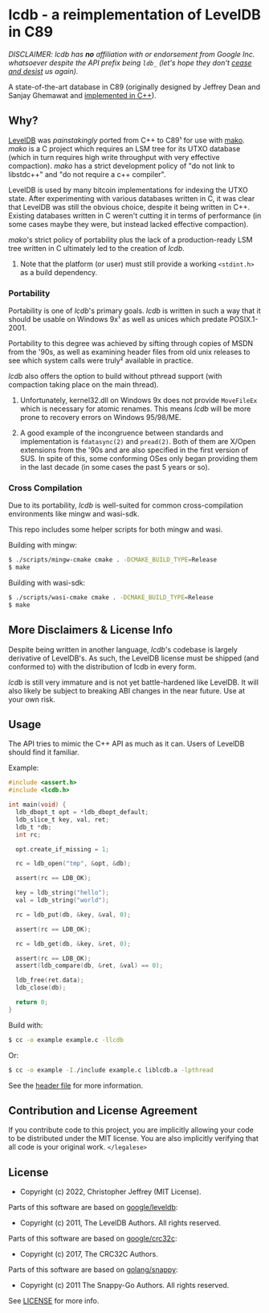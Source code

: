 # lcdb - a reimplementation of LevelDB in C89

_DISCLAIMER: lcdb has **no** affiliation with or endorsement from Google Inc.
whatsoever despite the API prefix being `ldb_` (let's hope they don't [cease
and desist][cad] us again)._

A state-of-the-art database in C89 (originally designed by Jeffrey Dean and
Sanjay Ghemawat and [implemented in C++][ldb]).

## Why?

[LevelDB][ldb] was _painstakingly_ ported from C++ to C89¹ for use with [mako].
_mako_ is a C project which requires an LSM tree for its UTXO database (which
in turn requires high write throughput with very effective compaction). _mako_
has a strict development policy of "do not link to libstdc++" and "do not
require a c++ compiler".

LevelDB is used by many bitcoin implementations for indexing the UTXO state.
After experimenting with various databases written in C, it was clear that
LevelDB was still the obvious choice, despite it being written in C++. Existing
databases written in C weren't cutting it in terms of performance (in some
cases maybe they were, but instead lacked effective compaction).

_mako_'s strict policy of portability plus the lack of a production-ready LSM
tree written in C ultimately led to the creation of _lcdb_.

1. Note that the platform (or user) must still provide a working `<stdint.h>`
as a build dependency.

### Portability

Portability is one of _lcdb_'s primary goals. _lcdb_ is written in such a way
that it should be usable on Windows 9x¹ as well as unices which predate
POSIX.1-2001.

Portability to this degree was achieved by sifting through copies of MSDN from
the '90s, as well as examining header files from old unix releases to see which
system calls were truly² available in practice.

_lcdb_ also offers the option to build without pthread support (with compaction
taking place on the main thread).

1. Unfortunately, kernel32.dll on Windows 9x does not provide `MoveFileEx`
which is necessary for atomic renames. This means _lcdb_ will be more prone to
recovery errors on Windows 95/98/ME.

2. A good example of the incongruence between standards and implementation is
`fdatasync(2)` and `pread(2)`. Both of them are X/Open extensions from the '90s
and are also specified in the first version of SUS. In spite of this, some
conforming OSes only began providing them in the last decade (in some cases the
past 5 years or so).

### Cross Compilation

Due to its portability, _lcdb_ is well-suited for common cross-compilation
environments like mingw and wasi-sdk.

This repo includes some helper scripts for both mingw and wasi.

Building with mingw:

``` sh
$ ./scripts/mingw-cmake cmake . -DCMAKE_BUILD_TYPE=Release
$ make
```

Building with wasi-sdk:

``` sh
$ ./scripts/wasi-cmake cmake . -DCMAKE_BUILD_TYPE=Release
$ make
```

## More Disclaimers & License Info

Despite being written in another language, _lcdb_'s codebase is largely
derivative of LevelDB's. As such, the LevelDB license must be shipped (and
conformed to) with the distribution of lcdb in every form.

_lcdb_ is still very immature and is not yet battle-hardened like LevelDB. It
will also likely be subject to breaking ABI changes in the near future.  Use at
your own risk.

## Usage

The API tries to mimic the C++ API as much as it can. Users of LevelDB should
find it familiar.

Example:

``` c
#include <assert.h>
#include <lcdb.h>

int main(void) {
  ldb_dbopt_t opt = *ldb_dbopt_default;
  ldb_slice_t key, val, ret;
  ldb_t *db;
  int rc;

  opt.create_if_missing = 1;

  rc = ldb_open("tmp", &opt, &db);

  assert(rc == LDB_OK);

  key = ldb_string("hello");
  val = ldb_string("world");

  rc = ldb_put(db, &key, &val, 0);

  assert(rc == LDB_OK);

  rc = ldb_get(db, &key, &ret, 0);

  assert(rc == LDB_OK);
  assert(ldb_compare(db, &ret, &val) == 0);

  ldb_free(ret.data);
  ldb_close(db);

  return 0;
}
```

Build with:

``` sh
$ cc -o example example.c -llcdb
```

Or:

``` sh
$ cc -o example -I./include example.c liblcdb.a -lpthread
```

See the [header file][h] for more information.

## Contribution and License Agreement

If you contribute code to this project, you are implicitly allowing your code
to be distributed under the MIT license. You are also implicitly verifying that
all code is your original work. `</legalese>`

## License

- Copyright (c) 2022, Christopher Jeffrey (MIT License).

Parts of this software are based on [google/leveldb][ldb]:

- Copyright (c) 2011, The LevelDB Authors. All rights reserved.

Parts of this software are based on [google/crc32c][crc32c]:

- Copyright (c) 2017, The CRC32C Authors.

Parts of this software are based on [golang/snappy][snappy]:

- Copyright (c) 2011 The Snappy-Go Authors. All rights reserved.

See [LICENSE] for more info.

[cad]: https://github.com/Level/community/issues/66
[ldb]: https://github.com/google/leveldb
[h]: https://github.com/chjj/lcdb/blob/master/include/lcdb.h
[crc32c]: https://github.com/google/crc32c
[snappy]: https://github.com/golang/snappy
[mako]: https://github.com/chjj/mako
[LICENSE]: https://github.com/chjj/lcdb/blob/master/LICENSE
